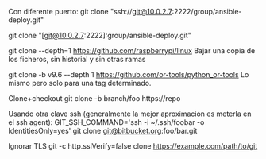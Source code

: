 Con diferente puerto:
git clone "ssh://git@10.0.2.7:2222/group/ansible-deploy.git"

git clone "[git@10.0.2.7:2222]:group/ansible-deploy.git"


git clone --depth=1 https://github.com/raspberrypi/linux
Bajar una copia de los ficheros, sin historial y sin otras ramas

git clone -b v9.6 --depth 1 https://github.com/or-tools/python_or-tools
Lo mismo pero solo para una tag determinado.

Clone+checkout
git clone -b branch/foo https://repo


Usando otra clave ssh (generalmente la mejor aproximación es meterla en el ssh agent):
GIT_SSH_COMMAND='ssh -i ~/.ssh/foobar -o IdentitiesOnly=yes' git clone git@bitbucket.org:foo/bar.git



Ignorar TLS
git -c http.sslVerify=false clone https://example.com/path/to/git
